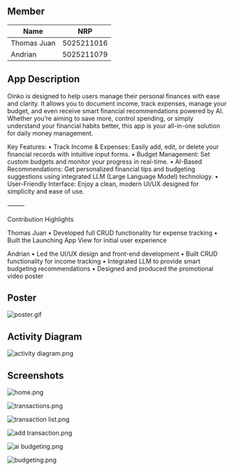 ## Member

| Name        | NRP         |
|-------------|-------------|
| Thomas Juan | 5025211016  |
| Andrian     | 5025211079  |

## App Description
Oinko is designed to help users manage their personal finances with ease and clarity. It allows you to document income, track expenses, manage your budget, and even receive smart financial recommendations powered by AI. Whether you’re aiming to save more, control spending, or simply understand your financial habits better, this app is your all-in-one solution for daily money management.

Key Features:
	•	Track Income & Expenses: Easily add, edit, or delete your financial records with intuitive input forms.
	•	Budget Management: Set custom budgets and monitor your progress in real-time.
	•	AI-Based Recommendations: Get personalized financial tips and budgeting suggestions using integrated LLM (Large Language Model) technology.
	•	User-Friendly Interface: Enjoy a clean, modern UI/UX designed for simplicity and ease of use.

⸻

Contribution Highlights

Thomas Juan
	•	Developed full CRUD functionality for expense tracking
	•	Built the Launching App View for initial user experience

Andrian
	•	Led the UI/UX design and front-end development
	•	Built CRUD functionality for income tracking
	•	Integrated LLM to provide smart budgeting recommendations
	•	Designed and produced the promotional video poster


## Poster

![poster.gif](assets%2Freadme%2Fposter.gif)

## Activity Diagram

![activity diagram.png](assets%2Freadme%2Factivity%20diagram.png)

## Screenshots

![home.png](assets%2Freadme%2Fhome.png)

![transactions.png](assets%2Freadme%2Ftransactions.png)

![transaction list.png](assets%2Freadme%2Ftransaction%20list.png)

![add transaction.png](assets%2Freadme%2Fadd%20transaction.png)

![ai budgeting.png](assets%2Freadme%2Fai%20budgeting.png)

![budgeting.png](assets%2Freadme%2Fbudgeting.png)